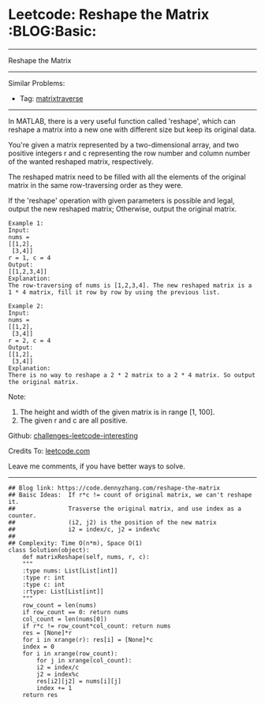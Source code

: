 
# Leetcode: Reshape the Matrix     :BLOG:Basic:

---

Reshape the Matrix  

---

Similar Problems:  

-   Tag: [matrixtraverse](https://code.dennyzhang.com/tag/matrixtraverse)

---

In MATLAB, there is a very useful function called 'reshape', which can reshape a matrix into a new one with different size but keep its original data.  

You're given a matrix represented by a two-dimensional array, and two positive integers r and c representing the row number and column number of the wanted reshaped matrix, respectively.  

The reshaped matrix need to be filled with all the elements of the original matrix in the same row-traversing order as they were.  

If the 'reshape' operation with given parameters is possible and legal, output the new reshaped matrix; Otherwise, output the original matrix.  

    Example 1:
    Input: 
    nums = 
    [[1,2],
     [3,4]]
    r = 1, c = 4
    Output: 
    [[1,2,3,4]]
    Explanation:
    The row-traversing of nums is [1,2,3,4]. The new reshaped matrix is a 1 * 4 matrix, fill it row by row by using the previous list.

    Example 2:
    Input: 
    nums = 
    [[1,2],
     [3,4]]
    r = 2, c = 4
    Output: 
    [[1,2],
     [3,4]]
    Explanation:
    There is no way to reshape a 2 * 2 matrix to a 2 * 4 matrix. So output the original matrix.

Note:  

1.  The height and width of the given matrix is in range [1, 100].
2.  The given r and c are all positive.

Github: [challenges-leetcode-interesting](https://github.com/DennyZhang/challenges-leetcode-interesting/tree/master/reshape-the-matrix)  

Credits To: [leetcode.com](https://leetcode.com/problems/reshape-the-matrix/description/)  

Leave me comments, if you have better ways to solve.  

---

    ## Blog link: https://code.dennyzhang.com/reshape-the-matrix
    ## Baisc Ideas:  If r*c != count of original matrix, we can't reshape it.
    ##               Trasverse the original matrix, and use index as a counter.
    ##               (i2, j2) is the position of the new matrix
    ##               i2 = index/c, j2 = index%c
    ##
    ## Complexity: Time O(n*m), Space O(1)
    class Solution(object):
        def matrixReshape(self, nums, r, c):
    	"""
    	:type nums: List[List[int]]
    	:type r: int
    	:type c: int
    	:rtype: List[List[int]]
    	"""
    	row_count = len(nums)
    	if row_count == 0: return nums
    	col_count = len(nums[0])
    	if r*c != row_count*col_count: return nums
    	res = [None]*r
    	for i in xrange(r): res[i] = [None]*c
    	index = 0
    	for i in xrange(row_count):
    	    for j in xrange(col_count):
    		i2 = index/c
    		j2 = index%c
    		res[i2][j2] = nums[i][j]
    		index += 1
    	return res

